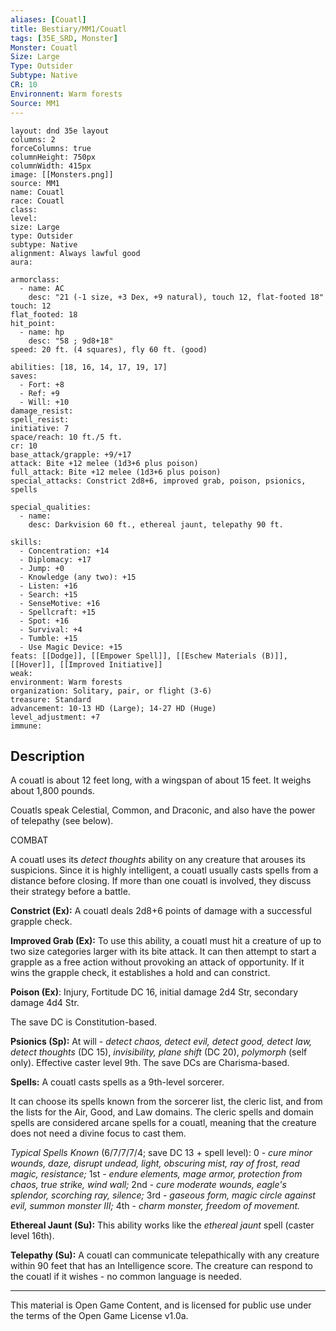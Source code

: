 ```yaml
---
aliases: [Couatl]
title: Bestiary/MM1/Couatl
tags: [35E_SRD, Monster]
Monster: Couatl
Size: Large
Type: Outsider
Subtype: Native
CR: 10
Environnent: Warm forests
Source: MM1
---
```


```statblock
layout: dnd 35e layout
columns: 2
forceColumns: true
columnHeight: 750px
columnWidth: 415px
image: [[Monsters.png]]
source: MM1
name: Couatl
race: Couatl
class: 
level: 
size: Large
type: Outsider
subtype: Native
alignment: Always lawful good
aura: 

armorclass:
  - name: AC
    desc: "21 (-1 size, +3 Dex, +9 natural), touch 12, flat-footed 18"
touch: 12
flat_footed: 18
hit_point:
  - name: hp
    desc: "58 ; 9d8+18"
speed: 20 ft. (4 squares), fly 60 ft. (good)

abilities: [18, 16, 14, 17, 19, 17]
saves:
  - Fort: +8
  - Ref: +9
  - Will: +10
damage_resist: 
spell_resist: 
initiative: 7
space/reach: 10 ft./5 ft.
cr: 10
base_attack/grapple: +9/+17
attack: Bite +12 melee (1d3+6 plus poison)
full_attack: Bite +12 melee (1d3+6 plus poison)
special_attacks: Constrict 2d8+6, improved grab, poison, psionics, spells

special_qualities:
  - name: 
    desc: Darkvision 60 ft., ethereal jaunt, telepathy 90 ft.

skills:
  - Concentration: +14
  - Diplomacy: +17
  - Jump: +0
  - Knowledge (any two): +15
  - Listen: +16
  - Search: +15
  - SenseMotive: +16
  - Spellcraft: +15
  - Spot: +16
  - Survival: +4
  - Tumble: +15
  - Use Magic Device: +15
feats: [[Dodge]], [[Empower Spell]], [[Eschew Materials (B)]], [[Hover]], [[Improved Initiative]]
weak: 
environment: Warm forests
organization: Solitary, pair, or flight (3-6)
treasure: Standard
advancement: 10-13 HD (Large); 14-27 HD (Huge)
level_adjustment: +7
immune: 
```

## Description

<p>A couatl is about 12 feet long, with a wingspan of about 15 feet. It weighs about 1,800 pounds.</p>
<p>Couatls speak Celestial, Common, and Draconic, and also have the power of telepathy (see below).</p>
<p>COMBAT</p>
<p>A couatl uses its <i>detect thoughts</i> ability on any creature that arouses its suspicions. Since it is highly intelligent, a couatl usually casts spells from a distance before closing. If more than one couatl is involved, they discuss their strategy before a battle.</p>
<p>
            <b>Constrict (Ex):</b> A couatl deals 2d8+6 points of damage with a successful grapple check.</p>
<p>
            <b>Improved Grab (Ex):</b> To use this ability, a couatl must hit a creature of up to two size categories larger with its bite attack. It can then attempt to start a grapple as a free action without provoking an attack of opportunity. If it wins the grapple check, it establishes a hold and can constrict.</p>
<p>
            <b>Poison (Ex)</b>: Injury, Fortitude DC 16, initial damage 2d4 Str, secondary damage 4d4 Str.</p>
<p>The save DC is Constitution-based.</p>
<p>
            <b>Psionics (Sp):</b> At will - <i>detect chaos, detect evil, detect good, detect law, detect thoughts</i> (DC 15), <i>invisibility, plane shift</i> (DC 20), <i>polymorph</i> (self only). Effective caster level 9th. The save DCs are Charisma-based.</p>
<p>
            <b>Spells:</b> A couatl casts spells as a 9th-level sorcerer.</p>
<p>It can choose its spells known from the sorcerer list, the cleric list, and from the lists for the Air, Good, and Law domains. The cleric spells and domain spells are considered arcane spells for a couatl, meaning that the creature does not need a divine focus to cast them.</p>
<p>
            <i>Typical Spells Known</i> (6/7/7/7/4; save DC 13 + spell level): 0 - <i>cure minor wounds, daze, disrupt undead, light, obscuring mist, ray of frost, read magic, resistance;</i> 1st - <i>endure elements, mage armor, protection from chaos, true strike, wind wall;</i> 2nd - <i>cure moderate wounds, eagle's splendor, scorching ray, silence;</i> 3rd - <i>gaseous form, magic circle against evil, summon monster III;</i> 4th -  <i>charm monster, freedom of movement.</i></p>
<p>
            <b>Ethereal Jaunt (Su):</b> This ability works like the <i>ethereal jaunt</i> spell (caster level 16th).</p>
<p>
            <b>Telepathy (Su):</b> A couatl can communicate telepathically with any creature within 90 feet that has an Intelligence score. The creature can respond to the couatl if it wishes - no common language is needed.</p>
<p>
          </p>

---

This material is Open Game Content, and is licensed for public use under
the terms of the Open Game License v1.0a.

